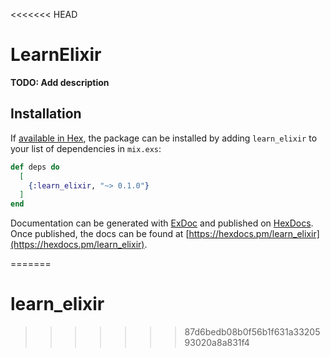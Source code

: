 <<<<<<< HEAD
# LearnElixir

**TODO: Add description**

## Installation

If [available in Hex](https://hex.pm/docs/publish), the package can be installed
by adding `learn_elixir` to your list of dependencies in `mix.exs`:

```elixir
def deps do
  [
    {:learn_elixir, "~> 0.1.0"}
  ]
end
```

Documentation can be generated with [ExDoc](https://github.com/elixir-lang/ex_doc)
and published on [HexDocs](https://hexdocs.pm). Once published, the docs can
be found at [https://hexdocs.pm/learn_elixir](https://hexdocs.pm/learn_elixir).

=======
# learn_elixir
>>>>>>> 87d6bedb08b0f56b1f631a3320593020a8a831f4
